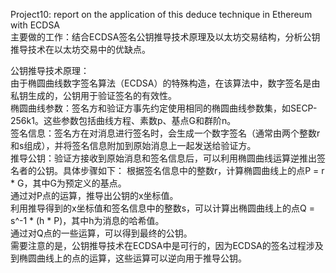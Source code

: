 Project10: report on the application of this deduce technique in Ethereum with ECDSA  
主要做的工作：结合ECDSA签名公钥推导技术原理及以太坊交易结构，分析公钥推导技术在以太坊交易中的优缺点。  
  
公钥推导技术原理：  
由于椭圆曲线数字签名算法（ECDSA）的特殊构造，在该算法中，数字签名是由私钥生成的，公钥用于验证签名的有效性。  
椭圆曲线参数：签名方和验证方事先约定使用相同的椭圆曲线参数集，如SECP-256k1。这些参数包括曲线方程、素数p、基点G和群阶n。  
签名信息：签名方在对消息进行签名时，会生成一个数字签名（通常由两个整数r和s组成），并将签名信息附加到原始消息上一起发送给验证方。  
推导公钥：验证方接收到原始消息和签名信息后，可以利用椭圆曲线运算逆推出签名者的公钥。具体步骤如下：
根据签名信息中的整数r，计算椭圆曲线上的点P = r * G，其中G为预定义的基点。  
通过对P点的运算，推导出公钥的x坐标值。  
利用推导得到的x坐标值和签名信息中的整数s，可以计算出椭圆曲线上的点Q = s^-1 * (h * P)，其中h为消息的哈希值。  
通过对Q点的一些运算，可以得到最终的公钥。  
需要注意的是，公钥推导技术在ECDSA中是可行的，因为ECDSA的签名过程涉及到椭圆曲线上的点的运算，这些运算可以逆向用于推导公钥。  
